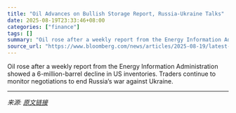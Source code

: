 ```yaml
---
title: "Oil Advances on Bullish Storage Report, Russia-Ukraine Talks"
date: 2025-08-19T23:33:46+08:00
categories: ["finance"]
tags: []
summary: "Oil rose after a weekly report from the Energy Information Administration showed a 6-million-barrel decline in US inventories. Traders continue to monitor negotiations to end Russia’s war against Ukra"
source_url: "https://www.bloomberg.com/news/articles/2025-08-19/latest-oil-market-news-and-analysis-for-august-20"
---
```


Oil rose after a weekly report from the Energy Information Administration showed a 6-million-barrel decline in US inventories. Traders continue to monitor negotiations to end Russia’s war against Ukraine.

---

*来源: [原文链接](https://www.bloomberg.com/news/articles/2025-08-19/latest-oil-market-news-and-analysis-for-august-20)*
